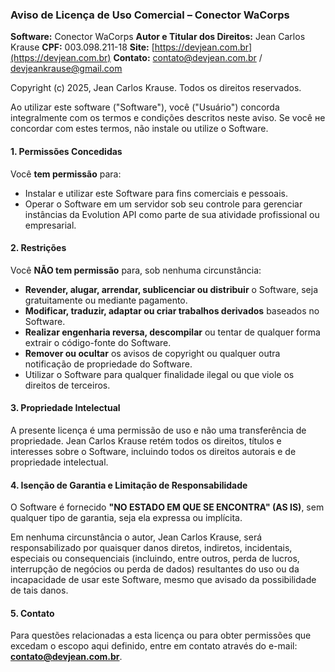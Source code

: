 ### **Aviso de Licença de Uso Comercial – Conector WaCorps**

**Software:** Conector WaCorps
**Autor e Titular dos Direitos:** Jean Carlos Krause
**CPF:** 003.098.211-18
**Site:** [https://devjean.com.br](https://devjean.com.br)
**Contato:** contato@devjean.com.br / devjeankrause@gmail.com

Copyright (c) 2025, Jean Carlos Krause. Todos os direitos reservados.

Ao utilizar este software ("Software"), você ("Usuário") concorda integralmente com os termos e condições descritos neste aviso. Se você не concordar com estes termos, não instale ou utilize o Software.

#### **1. Permissões Concedidas**

Você **tem permissão** para:
* Instalar e utilizar este Software para fins comerciais e pessoais.
* Operar o Software em um servidor sob seu controle para gerenciar instâncias da Evolution API como parte de sua atividade profissional ou empresarial.

#### **2. Restrições**

Você **NÃO tem permissão** para, sob nenhuma circunstância:
* **Revender, alugar, arrendar, sublicenciar ou distribuir** o Software, seja gratuitamente ou mediante pagamento.
* **Modificar, traduzir, adaptar ou criar trabalhos derivados** baseados no Software.
* **Realizar engenharia reversa, descompilar** ou tentar de qualquer forma extrair o código-fonte do Software.
* **Remover ou ocultar** os avisos de copyright ou qualquer outra notificação de propriedade do Software.
* Utilizar o Software para qualquer finalidade ilegal ou que viole os direitos de terceiros.

#### **3. Propriedade Intelectual**

A presente licença é uma permissão de uso e não uma transferência de propriedade. Jean Carlos Krause retém todos os direitos, títulos e interesses sobre o Software, incluindo todos os direitos autorais e de propriedade intelectual.

#### **4. Isenção de Garantia e Limitação de Responsabilidade**

O Software é fornecido **"NO ESTADO EM QUE SE ENCONTRA" (AS IS)**, sem qualquer tipo de garantia, seja ela expressa ou implícita.

Em nenhuma circunstância o autor, Jean Carlos Krause, será responsabilizado por quaisquer danos diretos, indiretos, incidentais, especiais ou consequenciais (incluindo, entre outros, perda de lucros, interrupção de negócios ou perda de dados) resultantes do uso ou da incapacidade de usar este Software, mesmo que avisado da possibilidade de tais danos.

#### **5. Contato**

Para questões relacionadas a esta licença ou para obter permissões que excedam o escopo aqui definido, entre em contato através do e-mail: **contato@devjean.com.br**.